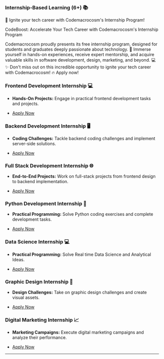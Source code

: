 ###  Internship-Based Learning (6+) 📚

🚀 Ignite your tech career with Codemacrocosm's Internship Program! 


CodeBoost: Accelerate Your Tech Career with Codemacrocosm's Internship Program

Codemacrocosm proudly presents its free internship program, designed for students and graduates deeply passionate about technology. 🎉 Immerse yourself in hands-on experiences, receive expert mentorship, and acquire valuable skills in software development, design, marketing, and beyond. 💻✨ Don't miss out on this incredible opportunity to ignite your tech career with Codemacrocosm! 🔥 Apply now!

### Frontend Development Internship 💻
- **Hands-On Projects:** Engage in practical frontend development tasks and projects.
  
- [Apply Now](https://docs.google.com/forms/d/e/1FAIpQLSc2p5PEnS5nA6DKED1gUtX9qPTMn41lRHDWQ0SmEgYNZWrhlg/viewform)

### Backend Development Internship 🖥️
- **Coding Challenges:** Tackle backend coding challenges and implement server-side solutions.
  
- [Apply Now](https://docs.google.com/forms/d/e/1FAIpQLSc2p5PEnS5nA6DKED1gUtX9qPTMn41lRHDWQ0SmEgYNZWrhlg/viewform)

### Full Stack Development Internship 🌐
- **End-to-End Projects:** Work on full-stack projects from frontend design to backend implementation.
  
- [Apply Now](https://docs.google.com/forms/d/e/1FAIpQLSc2p5PEnS5nA6DKED1gUtX9qPTMn41lRHDWQ0SmEgYNZWrhlg/viewform)

### Python Development Internship 🐍
- **Practical Programming:** Solve Python coding exercises and complete development tasks.

- [Apply Now](https://docs.google.com/forms/d/e/1FAIpQLSc2p5PEnS5nA6DKED1gUtX9qPTMn41lRHDWQ0SmEgYNZWrhlg/viewform)

### Data Science Internship 💻
- **Practical Programming:** Solve Real time Data Science and Analytical Ideas.

- [Apply Now](https://docs.google.com/forms/d/e/1FAIpQLSc2p5PEnS5nA6DKED1gUtX9qPTMn41lRHDWQ0SmEgYNZWrhlg/viewform)

### Graphic Design Internship 🎨
- **Design Challenges:** Take on graphic design challenges and create visual assets.

- [Apply Now](https://docs.google.com/forms/d/e/1FAIpQLSc2p5PEnS5nA6DKED1gUtX9qPTMn41lRHDWQ0SmEgYNZWrhlg/viewform)

### Digital Marketing Internship 📈
- **Marketing Campaigns:** Execute digital marketing campaigns and analyze their performance.

- [Apply Now](https://docs.google.com/forms/d/e/1FAIpQLSc2p5PEnS5nA6DKED1gUtX9qPTMn41lRHDWQ0SmEgYNZWrhlg/viewform)



---
